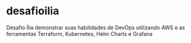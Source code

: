 # desafioilia
Desafio Ília demonstrar suas habilidades de DevOps utilizando AWS e as ferramentas Terraform, Kubernetes, Helm Charts e Grafana​
